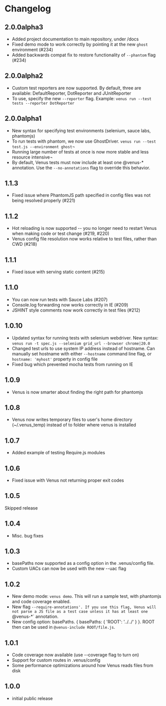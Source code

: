 # Changelog

## 2.0.0alpha3

* Added project documentation to main repository, under /docs
* Fixed demo mode to work correctly by pointing it at the new `ghost` environment (#234)
* Added backwards compat fix to restore functionality of `--phantom` flag (#234)

## 2.0.0alpha2

* Custom test reporters are now supported. By default, three are available: DefaultReporter, DotReporter and JUnitReporter
* To use, specify the new `--reporter` flag. Example: `venus run --test tests --reporter DotReporter`

## 2.0.0alpha1

* New syntax for specifying test environments (selenium, sauce labs, phantomjs)
* To run tests with phantom, we now use GhostDriver. `venus run --test test.js --environment ghost`¬
* Running large number of tests at once is now more stable and less resource intensive¬
* By default, Venus tests must now include at least one @venus-* annotation. Use the `--no-annotations` flag to override this behavior.

## 1.1.3

* Fixed issue where PhantomJS path specified in config files was not being resolved properly (#221)

## 1.1.2

* Hot reloading is now supported -- you no longer need to restart Venus when making code or test change (#219, #220)
* Venus config file resolution now works relative to test files, rather than CWD (#218)

## 1.1.1

* Fixed issue with serving static content (#215)

## 1.1.0

* You can now run tests with Sauce Labs (#207)
* Console.log forwarding now works correctly in IE (#209)
* JSHINT style comments now work correctly in test files (#212)

## 1.0.10

* Updated syntax for running tests with selenium webdriver. New syntax: `venus run -t spec.js --selenium grid_url --browser chrome|20.0`
* Changed test urls to use system IP address instead of hostname. Can manually set hostname with either `--hostname` command line flag, or `hostname: 'myhost'` property in config file
* Fixed bug which prevented mocha tests from running on IE

## 1.0.9

* Venus is now smarter about finding the right path for phantomjs

## 1.0.8

* Venus now writes temporary files to user's home directory (~/.venus_temp) instead of to folder where venus is installed

## 1.0.7

* Added example of testing Require.js modules

## 1.0.6

* Fixed issue with Venus not returning proper exit codes

## 1.0.5

Skipped release

## 1.0.4

* Misc. bug fixes

## 1.0.3

* basePaths now supported as a config option in the .venus/config file.
* Custom UACs can now be used with the new --uac flag

## 1.0.2

* New demo mode: `venus demo`. This will run a sample test, with phantomjs and code coverage enabled.
* New flag `--require-annotations'. If you use this flag, Venus will not parse a JS file as a test case unless it has at least one `@venus-*` annotation.
* New config option: basePaths. { basePaths: { 'ROOT': '../../' } }. ROOT then can be used in `@venus-include ROOT/file.js`.

## 1.0.1

* Code coverage now available (use --coverage flag to turn on)
* Support for custom routes in .venus/config
* Some performance optimizations around how Venus reads files from disk

## 1.0.0

* initial public release
